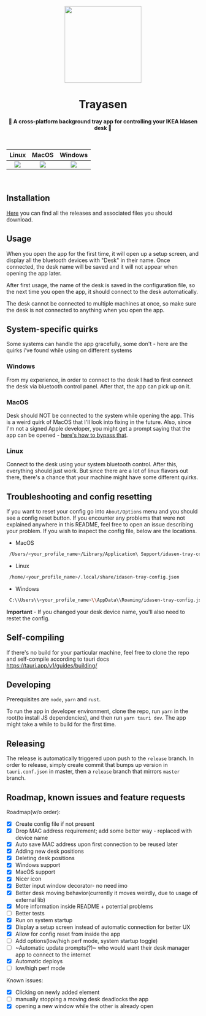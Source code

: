 <p align="center">
</p>

<div align="center">
<img src="https://github.com/golota60/trayasen/blob/master/public/carrot.png" width="200">
	<h1>Trayasen</h1>
	<p>
		<b>🥕 A cross-platform background tray app for controlling your IKEA Idasen desk 🥕</b>
	</p>
	<br>
</div>

|                                Linux                                 |                                MacOS                                 |                              Windows                               |
| :------------------------------------------------------------------: | :------------------------------------------------------------------: | :----------------------------------------------------------------: |
| ![](https://github.com/golota60/trayasen/blob/master/linux-demo.png) | ![](https://github.com/golota60/trayasen/blob/master/macos-demo.png) | ![](https://github.com/golota60/trayasen/blob/master/win-demo.png) |

<br>

## Installation

[Here](https://github.com/golota60/trayasen/releases/) you can find all the releases and associated files you should download.

## Usage

When you open the app for the first time, it will open up a setup screen, and display all the bluetooth devices with "Desk" in their name. Once connected, the desk name will be saved and it will not appear when opening the app later.

After first usage, the name of the desk is saved in the configuration file, so the next time you open the app, it should connect to the desk automatically.

The desk cannot be connected to multiple machines at once, so make sure the desk is not connected to anything when you open the app.

## System-specific quirks

Some systems can handle the app gracefully, some don't - here are the quirks i've found while using on different systems

### Windows

From my experience, in order to connect to the desk I had to first connect the desk via bluetooth control panel. After that, the app can pick up on it.

### MacOS

Desk should NOT be connected to the system while opening the app. This is a weird quirk of MacOS that I'll look into fixing in the future. Also, since I'm not a signed Apple developer, you might get a prompt saying that the app can be opened - [here's how to bypass that](https://support.apple.com/en-us/HT202491).

### Linux

Connect to the desk using your system bluetooth control. After this, everything should just work. But since there are a lot of linux flavors out there, there's a chance that your machine might have some different quirks.

## Troubleshooting and config resetting

If you want to reset your config go into `About/Options` menu and you should see a config reset button.
If you encounter any problems that were not explained anywhere in this README, feel free to open an issue describing your problem. If you wish to inspect the config file, below are the locations.

- MacOS

```bash
 /Users/<your_profile_name>/Library/Application\ Support/idasen-tray-config.json
```

- Linux

```bash
 /home/<your_profile_name>/.local/share/idasen-tray-config.json
```

- Windows

```bash
 C:\\Users\\<your_profile_name>\\AppData\\Roaming/idasen-tray-config.json
```

**Important** - If you changed your desk device name, you'll also need to restet the config.

## Self-compiling

If there's no build for your particular machine, feel free to clone the repo and self-compile according to tauri docs
https://tauri.app/v1/guides/building/

## Developing

Prerequisites are `node`, `yarn` and `rust`.

To run the app in developer environment, clone the repo, run `yarn` in the root(to install JS dependencies), and then run `yarn tauri dev`. The app might take a while to build for the first time.

## Releasing

The release is automatically triggered upon push to the `release` branch. In order to release, simply create commit that bumps up version in `tauri.conf.json` in master, then a `release` branch that mirrors `master` branch.

## Roadmap, known issues and feature requests

Roadmap(w/o order):

- [x] Create config file if not present
- [x] Drop MAC address requirement; add some better way - replaced with device name
- [x] Auto save MAC address upon first connection to be reused later
- [x] Adding new desk positions
- [x] Deleting desk positions
- [x] Windows support
- [x] MacOS support
- [x] Nicer icon
- [x] Better input window decorator- no need imo
- [x] Better desk moving behavior(currently it moves weirdly, due to usage of external lib)
- [x] More information inside README + potential problems
- [ ] Better tests
- [x] Run on system startup
- [x] Display a setup screen instead of automatic connection for better UX
- [x] Allow for config reset from inside the app
- [ ] Add options(low/high perf mode, system startup toggle)
- [ ] ~Automatic update prompts(?)~ who would want their desk manager app to connect to the internet
- [x] Automatic deploys
- [ ] low/high perf mode

Known issues:

- [x] Clicking on newly added element
- [ ] manually stopping a moving desk deadlocks the app
- [x] opening a new window while the other is already open
